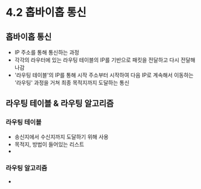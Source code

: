 # 4.2 홉바이홉 통신
## 홉바이홉 통신
- IP 주소를 통해 통신하는 과정
- 각각의 라우터에 있는 라우팅 테이블의 IP를 기반으로 패킷을 전달하고 다시 전달해나감
- '라우팅 테이블'의 IP를 통해 시작 주소부터 시작하여 다음 IP로 계속해서 이동하는 '라우팅' 과정을 거쳐 최종 목적지까지 도달하는 통신

## 라우팅 테이블 & 라우팅 알고리즘
### 라우팅 테이블
- 송신지에서 수신지까지 도달하기 위해 사용
- 목적지, 방법이 들어있는 리스트
- 

### 라우팅 알고리즘
-
